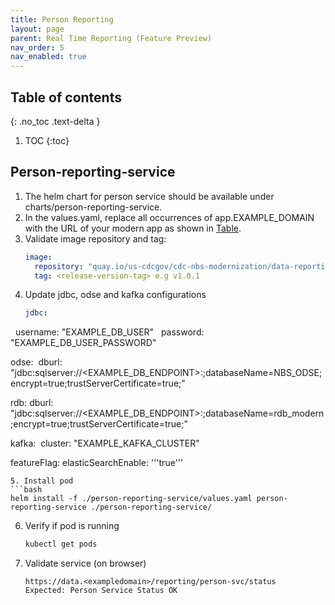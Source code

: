 ```yaml
---
title: Person Reporting
layout: page
parent: Real Time Reporting (Feature Preview)
nav_order: 5
nav_enabled: true
---
```


## Table of contents
{: .no_toc .text-delta }

1. TOC
{:toc}

## Person-reporting-service
1. The helm chart for person service should be available under charts/person-reporting-service.
2. In the values.yaml, replace all occurrences of app.EXAMPLE_DOMAIN with the URL of your modern app as shown in [Table](/just-the-doc/docs/4_initial_kubernetes_deployment/1_nginx_ingress_deployment.html#deploy-nginx-ingress-controller-on-the-kubernetes-cluster).
3. Validate image repository and tag:
   ```yaml
   image:
     repository: "quay.io/us-cdcgov/cdc-nbs-modernization/data-reporting-service/person-reporting-service"
     tag: <release-version-tag> e.g v1.0.1
   ```
4. Update jdbc, odse and kafka configurations
   ```yaml
   jdbc:
     username: "EXAMPLE_DB_USER"
     password: "EXAMPLE_DB_USER_PASSWORD"

   odse:
     dburl: "jdbc:sqlserver://<EXAMPLE_DB_ENDPOINT>:<PORT>;databaseName=NBS_ODSE;encrypt=true;trustServerCertificate=true;"
    
   rdb:
     dburl: "jdbc:sqlserver://<EXAMPLE_DB_ENDPOINT>:<PORT>;databaseName=rdb_modern;encrypt=true;trustServerCertificate=true;"
    
   kafka:
     cluster: "EXAMPLE_KAFKA_CLUSTER"
    
   featureFlag:
     elasticSearchEnable: '''true'''
   ```
5. Install pod
   ```bash
   helm install -f ./person-reporting-service/values.yaml person-reporting-service ./person-reporting-service/
   ```
6. Verify if pod is running
   ```bash
   kubectl get pods
   ```
7. Validate service (on browser)
   ```
   https://data.<exampledomain>/reporting/person-svc/status
   Expected: Person Service Status OK
   ```

